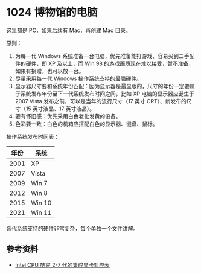 # 1024 博物馆的电脑

这里都是 PC，如果后续有 Mac，再创建 Mac 目录。

原则：

1. 为每一代 Windows 系统准备一台电脑，优先准备能打游戏、容易买到二手配件的硬件，即 XP 及以上，而 Win 98 的游戏画质现在难以接受，暂不准备，如果有捐赠，也可以放一台。
2. 尽量采用每一代 Windows 操作系统支持的最强硬件。
3. 显示器尺寸要和系统年份匹配：因为显示器是最显眼的，尺寸的年份一定要属于系统发布年份至下一代系统发布时间之间，比如 XP 电脑的显示器应诞生于 2007 Vista 发布之前，可以是当年的流行尺寸（17 英寸 CRT）、新发布的尺寸（15 英寸液晶、17 英寸液晶）。
4. 要有怀旧感：优先采用白色老化发黄的设备。
5. 色彩要一致：白色的机箱应搭配白色的显示器、键盘、鼠标。

操作系统发布时间表：

年份 | 系统
----|------
2001 | XP
2007 | Vista
2009 | Win 7
2012 | Win 8
2015 | Win 10
2021 | Win 11

各代系统支持的硬件非常复杂，每个单独一个文件讲解。

## 参考资料

- [Intel CPU 酷睿 2-7 代的集成显卡对应表](https://www.intel.com/content/www/us/en/support/articles/000007772/graphics.html)
